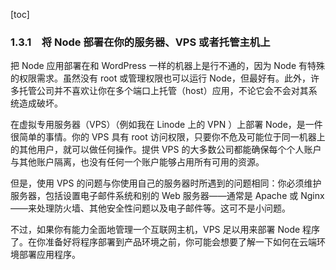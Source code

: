 [toc]

### 1.3.1　将 Node 部署在你的服务器、VPS 或者托管主机上

把 Node 应用部署在和 WordPress 一样的机器上是行不通的，因为 Node 有特殊的权限需求。虽然没有 root 或管理权限也可以运行 Node，但最好有。此外，许多托管公司并不喜欢让你在多个端口上托管（host）应用，不论它会不会对其系统造成破坏。

在虚拟专用服务器（VPS）（例如我在 Linode 上的 VPN ）上部署 Node，是一件很简单的事情。你的 VPS 具有 root 访问权限，只要你不危及可能位于同一机器上的其他用户，就可以做任何操作。提供 VPS 的大多数公司都能确保每个个人账户与其他账户隔离，也没有任何一个账户能够占用所有可用的资源。

但是，使用 VPS 的问题与你使用自己的服务器时所遇到的问题相同：你必须维护服务器，包括设置电子邮件系统和别的 Web 服务器——通常是 Apache 或 Nginx ——来处理防火墙、其他安全性问题以及电子邮件等。这可不是小问题。

不过，如果你有能力全面地管理一个互联网主机，VPS 足以用来部署 Node 程序了。在你准备好将程序部署到产品环境之前，你可能会想要了解一下如何在云端环境部署应用程序。

